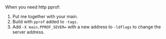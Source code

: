 When you need http pprof:
1. Put me together with your main.
2. Build with `pprof` added to `-tags`.
3. Add `-X main.PPROF_SEVER=` with a new address to `-ldflags` to change the server address.
